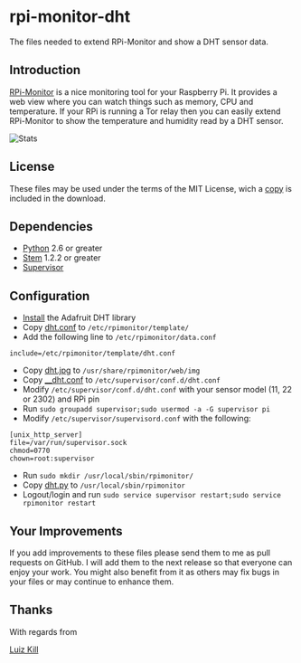 rpi-monitor-dht
===============

The files needed to extend RPi-Monitor and show a DHT sensor data.

## Introduction ##

[RPi-Monitor](http://rpi-experiences.blogspot.com.br/p/rpi-monitor.html) is a nice monitoring tool for your Raspberry Pi. It provides a web view where you can watch things such as memory, CPU and temperature. If your RPi is running a Tor relay then you can easily extend RPi-Monitor to show the temperature and humidity read by a DHT sensor.

![Stats](https://raw.githubusercontent.com/lzkill/rpi-monitor-dht/master/stats.jpg)

## License ##

These files may be used under the terms of the MIT License, wich a [copy](LICENSE) is included in the download.

## Dependencies ##

- [Python](https://www.python.org) 2.6 or greater
- [Stem](https://stem.torproject.org) 1.2.2 or greater
- [Supervisor](http://supervisord.org)

## Configuration ##

- [Install](https://learn.adafruit.com/dht-humidity-sensing-on-raspberry-pi-with-gdocs-logging/software-install-updated) the Adafruit DHT library
- Copy [dht.conf](dht.conf) to `/etc/rpimonitor/template/`
- Add the following line to `/etc/rpimonitor/data.conf`
```
include=/etc/rpimonitor/template/dht.conf
```
- Copy [dht.jpg](dht.png) to `/usr/share/rpimonitor/web/img`
- Copy [__dht.conf](__dht.conf) to `/etc/supervisor/conf.d/dht.conf`
- Modify `/etc/supervisor/conf.d/dht.conf` with your sensor model (11, 22 or 2302) and RPi pin
- Run `sudo groupadd supervisor;sudo usermod -a -G supervisor pi`
- Modify `/etc/supervisor/supervisord.conf` with the following:
```
[unix_http_server]
file=/var/run/supervisor.sock
chmod=0770
chown=root:supervisor
```
- Run `sudo mkdir /usr/local/sbin/rpimonitor/`
- Copy [dht.py](dht.py) to `/usr/local/sbin/rpimonitor`  
- Logout/login and run `sudo service supervisor restart;sudo service rpimonitor restart`

## Your Improvements ##

If you add improvements to these files please send them to me as pull requests on GitHub. I will add them to the next release so that everyone can enjoy your work. You might also benefit from it as others may fix bugs in your files or may continue to enhance them.

## Thanks ##

With regards from

[Luiz Kill](mailto:me@lzkill.com)


